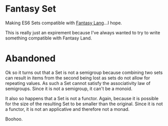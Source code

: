 Fantasy Set
===========

Making ES6 Sets compatible with [Fantasy Lang](https://github.com/fantasyland/fantasy-land')...I hope.

This is really just an expirement because I've always wanted to try to write something compatible with Fantasy Land.

Abandoned
=========
Ok so it turns out that a Set is not a semigroup because combining two sets can result in items from the second being lost as
sets do not allow for repeating values. As such a Set cannot satisfy the associativity law of semigroups. Since it is not a semigroup,
it can't be a monoid.

It also so happens that a Set is not a functor. Again, because it is possible for the size of the resulting Set to be smaller than the original.
Since it is not a functor, it is not an applicative and therefore not a monad.

Boohoo.
